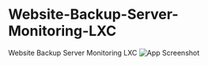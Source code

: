 # Website-Backup-Server-Monitoring-LXC
Website Backup Server Monitoring LXC
![App Screenshot](https://raw.githubusercontent.com/sulthanullah/PROXMOX-BACKUP-AUTO-LXC-NOTIF-TELEGARAM-/refs/heads/main/Screenshots/4.jpg)

